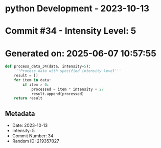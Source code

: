 ﻿# python Development - 2023-10-13
# Commit #34 - Intensity Level: 5
# Generated on: 2025-06-07 10:57:55
```python
def process_data_34(data, intensity=5):
    '''Process data with specified intensity level'''
    result = []
    for item in data:
        if item > 0:
            processed = item * intensity + 27
            result.append(processed)
    return result
```
## Metadata
- Date: 2023-10-13
- Intensity: 5
- Commit Number: 34
- Random ID: 219357027
